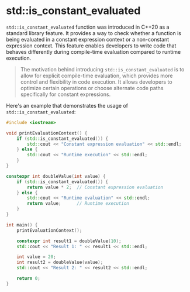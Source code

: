 # std::is_constant_evaluated

`std::is_constant_evaluated` function was introduced in C++20 as a standard library feature. It provides a way to check whether a function is being evaluated in a constant expression context or a non-constant expression context. This feature enables developers to write code that behaves differently during compile-time evaluation compared to runtime execution. 

> The motivation behind introducing `std::is_constant_evaluated` is to allow for explicit compile-time evaluation, which provides more control and flexibility in code execution. It allows developers to optimize certain operations or choose alternate code paths specifically for constant expressions.

Here's an example that demonstrates the usage of `std::is_constant_evaluated`:

```cpp
#include <iostream>

void printEvaluationContext() {
    if (std::is_constant_evaluated()) {
        std::cout << "Constant expression evaluation" << std::endl;
    } else {
        std::cout << "Runtime execution" << std::endl;
    }
}

constexpr int doubleValue(int value) {
    if (std::is_constant_evaluated()) {
        return value * 2;  // Constant expression evaluation
    } else {
        std::cout << "Runtime evaluation" << std::endl;
        return value;      // Runtime execution
    }
}

int main() {
    printEvaluationContext();

    constexpr int result1 = doubleValue(10);
    std::cout << "Result 1: " << result1 << std::endl;

    int value = 20;
    int result2 = doubleValue(value);
    std::cout << "Result 2: " << result2 << std::endl;

    return 0;
}
